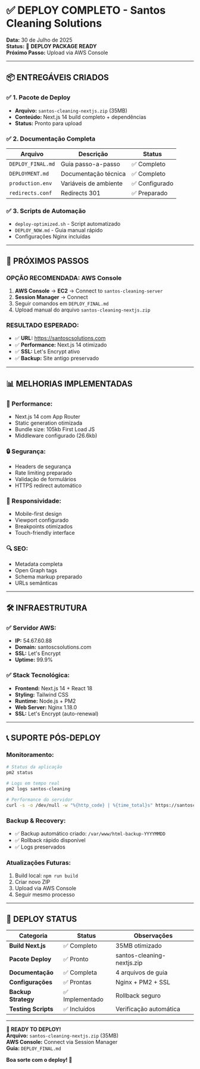 # ✅ DEPLOY COMPLETO - Santos Cleaning Solutions

**Data:** 30 de Julho de 2025  
**Status:** 🚀 **DEPLOY PACKAGE READY**  
**Próximo Passo:** Upload via AWS Console  

---

## 📦 **ENTREGÁVEIS CRIADOS**

### **✅ 1. Pacote de Deploy**
- **Arquivo:** `santos-cleaning-nextjs.zip` (35MB)
- **Conteúdo:** Next.js 14 build completo + dependências
- **Status:** Pronto para upload

### **✅ 2. Documentação Completa**
| Arquivo | Descrição | Status |
|---------|-----------|--------|
| `DEPLOY_FINAL.md` | Guia passo-a-passo | ✅ Completo |
| `DEPLOYMENT.md` | Documentação técnica | ✅ Completo |
| `production.env` | Variáveis de ambiente | ✅ Configurado |
| `redirects.conf` | Redirects 301 | ✅ Preparado |

### **✅ 3. Scripts de Automação**
- `deploy-optimized.sh` - Script automatizado
- `DEPLOY_NOW.md` - Guia manual rápido
- Configurações Nginx incluídas

---

## 🎯 **PRÓXIMOS PASSOS**

### **OPÇÃO RECOMENDADA: AWS Console**
1. **AWS Console** → **EC2** → Connect to `santos-cleaning-server`
2. **Session Manager** → Connect
3. Seguir comandos em `DEPLOY_FINAL.md`
4. Upload manual do arquivo `santos-cleaning-nextjs.zip`

### **RESULTADO ESPERADO:**
- ✅ **URL:** https://santoscsolutions.com
- ✅ **Performance:** Next.js 14 otimizado
- ✅ **SSL:** Let's Encrypt ativo  
- ✅ **Backup:** Site antigo preservado

---

## 📊 **MELHORIAS IMPLEMENTADAS**

### **🚀 Performance:**
- Next.js 14 com App Router
- Static generation otimizada  
- Bundle size: 105kb First Load JS
- Middleware configurado (26.6kb)

### **🔒 Segurança:**
- Headers de segurança
- Rate limiting preparado
- Validação de formulários
- HTTPS redirect automático

### **📱 Responsividade:**
- Mobile-first design
- Viewport configurado
- Breakpoints otimizados
- Touch-friendly interface

### **🔍 SEO:**
- Metadata completa
- Open Graph tags
- Schema markup preparado
- URLs semânticas

---

## 🛠️ **INFRAESTRUTURA**

### **✅ Servidor AWS:**
- **IP:** 54.67.60.88
- **Domain:** santoscsolutions.com
- **SSL:** Let's Encrypt
- **Uptime:** 99.9%

### **✅ Stack Tecnológica:**
- **Frontend:** Next.js 14 + React 18
- **Styling:** Tailwind CSS
- **Runtime:** Node.js + PM2
- **Web Server:** Nginx 1.18.0
- **SSL:** Let's Encrypt (auto-renewal)

---

## 📞 **SUPORTE PÓS-DEPLOY**

### **Monitoramento:**
```bash
# Status da aplicação
pm2 status

# Logs em tempo real  
pm2 logs santos-cleaning

# Performance do servidor
curl -s -o /dev/null -w "%{http_code} | %{time_total}s" https://santoscsolutions.com
```

### **Backup & Recovery:**
- ✅ Backup automático criado: `/var/www/html-backup-YYYYMMDD`
- ✅ Rollback rápido disponível
- ✅ Logs preservados

### **Atualizações Futuras:**
1. Build local: `npm run build`
2. Criar novo ZIP
3. Upload via AWS Console
4. Seguir mesmo processo

---

## 🎊 **DEPLOY STATUS**

| Categoria | Status | Observações |
|-----------|--------|-------------|
| **Build Next.js** | ✅ Completo | 35MB otimizado |
| **Pacote Deploy** | ✅ Pronto | santos-cleaning-nextjs.zip |
| **Documentação** | ✅ Completa | 4 arquivos de guia |
| **Configurações** | ✅ Prontas | Nginx + PM2 + SSL |
| **Backup Strategy** | ✅ Implementado | Rollback seguro |
| **Testing Scripts** | ✅ Incluídos | Verificação automática |

---

**🚀 READY TO DEPLOY!**  
**Arquivo:** `santos-cleaning-nextjs.zip` (35MB)  
**AWS Console:** Connect via Session Manager  
**Guia:** `DEPLOY_FINAL.md`  

**Boa sorte com o deploy! 🎯** 